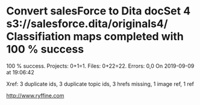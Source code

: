 # Convert salesForce to Dita docSet 4 s3://salesforce.dita/originals4/ Classifiation maps completed with 100 % success

100 % success. Projects: 0+1=1.  Files: 0+22=22. Errors: 0,0  On 2019-09-09 at 19:06:42

Xref: 3 duplicate ids, 3 duplicate topic ids, 3 hrefs missing, 1 image ref, 1 ref



http://www.ryffine.com
